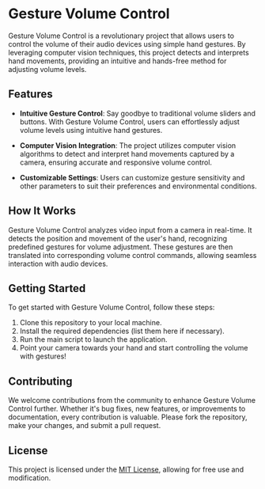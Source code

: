 # Gesture Volume Control

Gesture Volume Control is a revolutionary project that allows users to control the volume of their audio devices using simple hand gestures. By leveraging computer vision techniques, this project detects and interprets hand movements, providing an intuitive and hands-free method for adjusting volume levels.

## Features

- **Intuitive Gesture Control**: Say goodbye to traditional volume sliders and buttons. With Gesture Volume Control, users can effortlessly adjust volume levels using intuitive hand gestures.
  
- **Computer Vision Integration**: The project utilizes computer vision algorithms to detect and interpret hand movements captured by a camera, ensuring accurate and responsive volume control.

- **Customizable Settings**: Users can customize gesture sensitivity and other parameters to suit their preferences and environmental conditions.

## How It Works

Gesture Volume Control analyzes video input from a camera in real-time. It detects the position and movement of the user's hand, recognizing predefined gestures for volume adjustment. These gestures are then translated into corresponding volume control commands, allowing seamless interaction with audio devices.

## Getting Started

To get started with Gesture Volume Control, follow these steps:

1. Clone this repository to your local machine.
2. Install the required dependencies (list them here if necessary).
3. Run the main script to launch the application.
4. Point your camera towards your hand and start controlling the volume with gestures!

## Contributing

We welcome contributions from the community to enhance Gesture Volume Control further. Whether it's bug fixes, new features, or improvements to documentation, every contribution is valuable. Please fork the repository, make your changes, and submit a pull request.

## License

This project is licensed under the [MIT License](LICENSE), allowing for free use and modification.

